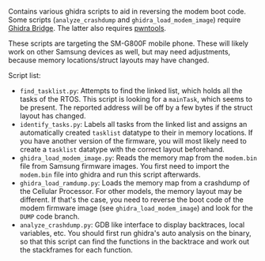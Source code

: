 Contains various ghidra scripts to aid in reversing the modem boot code. Some scripts (`analyze_crashdump` and `ghidra_load_modem_image`) require [Ghidra Bridge](https://github.com/justfoxing/ghidra_bridge). The latter also requires [pwntools](https://github.com/Gallopsled/pwntools).

These scripts are targeting the SM-G800F mobile phone. These will likely work on other Samsung devices as well, but may need adjustments, because memory locations/struct layouts may have changed.

Script list:
* `find_tasklist.py`: Attempts to find the linked list, which holds all the tasks of the RTOS. This script is looking for a `mainTask`, which seems to be present. The reported address will be off by a few bytes if the struct layout has changed.
* `identify_tasks.py`: Labels all tasks from the linked list and assigns an automatically created `tasklist` datatype to their in memory locations. If you have another version of the firmware, you will most likely need to create a `tasklist` datatype with the correct layout beforehand.
* `ghidra_load_modem_image.py`: Reads the memory map from the `modem.bin` file from Samsung firmware images. You first need to import the `modem.bin` file into ghidra and run this script afterwards.
* `ghidra_load_ramdump.py`: Loads the memory map from a crashdump of the Cellular Processor. For other models, the memory layout may be different. If that's the case, you need to reverse the boot code of the modem firmware image (see `ghidra_load_modem_image`) and look for the `DUMP` code branch.
* `analyze_crashdump.py`: GDB like interface to display backtraces, local variables, etc. You should first run ghidra's auto analysis on the binary, so that this script can find the functions in the backtrace and work out the stackframes for each function.
